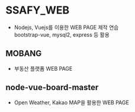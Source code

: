 # SSAFY_WEB<br>
- Nodejs, Vuejs를 이용한 WEB PAGE 제작 연습<br>
bootstrap-vue, mysql2, express 등 활용

## MOBANG<br>
- 부동산 플랫폼 WEB PAGE<br>

## node-vue-board-master<br>
- Open Weather, Kakao MAP을 활용한 WEB PAGE

